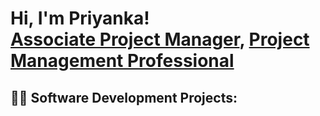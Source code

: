 <h1>Hi, I'm Priyanka! <br/><a href="https://github.com/pihu22">Associate Project Manager</a>, <a href="https://www.linkedin.com/in/priyanka-mishra-635793135/">Project Management Professional</a></h1>

<h2>👨‍💻 Software Development Projects:</h2>

[linkedin]: https://linkedin.com/in/priyanka-mishra-635793135/

